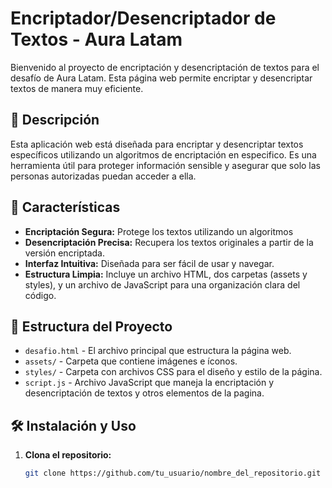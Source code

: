 # Encriptador/Desencriptador de Textos - Aura Latam

Bienvenido al proyecto de encriptación y desencriptación de textos para el desafío de Aura Latam. Esta página web permite encriptar y desencriptar textos de manera muy eficiente. 

## 📜 Descripción

Esta aplicación web está diseñada para encriptar y desencriptar textos específicos utilizando un algoritmos de encriptación en especifico. Es una herramienta útil para proteger información sensible y asegurar que solo las personas autorizadas puedan acceder a ella.

## 🚀 Características

- **Encriptación Segura:** Protege los textos utilizando un algoritmos 
- **Desencriptación Precisa:** Recupera los textos originales a partir de la versión encriptada.
- **Interfaz Intuitiva:** Diseñada para ser fácil de usar y navegar.
- **Estructura Limpia:** Incluye un archivo HTML, dos carpetas (assets y styles), y un archivo de JavaScript para una organización clara del código.

## 📂 Estructura del Proyecto

- `desafio.html` - El archivo principal que estructura la página web.
- `assets/` - Carpeta que contiene imágenes e íconos.
- `styles/` - Carpeta con archivos CSS para el diseño y estilo de la página.
- `script.js` - Archivo JavaScript que maneja la encriptación y desencriptación de textos y otros elementos de la pagina.

## 🛠 Instalación y Uso

1. **Clona el repositorio:**

   ```bash
   git clone https://github.com/tu_usuario/nombre_del_repositorio.git
